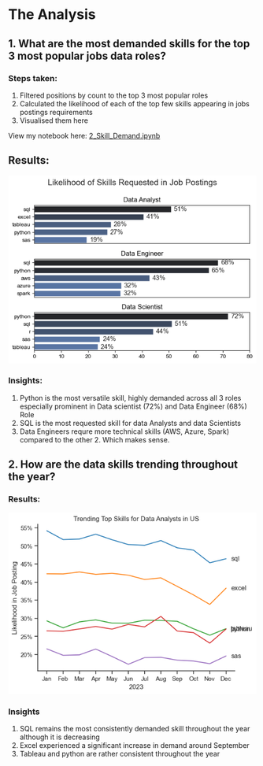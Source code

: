 # The Analysis

## 1. What are the most demanded skills for the top 3 most popular jobs data roles?

### Steps taken:
1. Filtered positions by count to the top 3 most popular roles
2. Calculated the likelihood of each of the top few skills appearing in jobs postings requirements
3. Visualised them here

View my notebook here: [2_Skill_Demand.ipynb](3_Project\2_Skill_Demand.ipynb)
## Results:
![Visualisation of top skills](3_Project\Images\skill_demand_all_data_roles.png)


### Insights:
1. Python is the most versatile skill, highly demanded across all 3 roles especially prominent in Data scientist (72%) and Data Engineer (68%) Role
2. SQL is the most requested skill for data Analysts and data Scientists 
3. Data Engineers requre more technical skills (AWS, Azure, Spark) compared to the other 2. Which makes sense.


## 2. How are the data skills trending throughout the year?

### Results:
![Visualisation of Skills trend](3_Project/Images/skills_trending_overtime.png)


### Insights
1. SQL remains the most consistently demanded skill throughout the year although it is decreasing
2. Excel experienced a significant increase in demand around September
3. Tableau and python are rather consistent throughout the year





